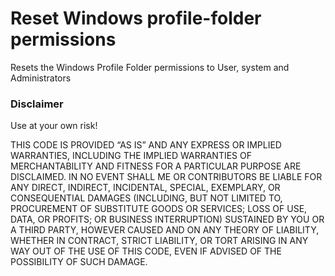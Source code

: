 # Reset Windows profile-folder permissions
Resets the Windows Profile Folder permissions to User, system and Administrators


### Disclaimer
Use at your own risk!

THIS CODE IS PROVIDED “AS IS” AND ANY EXPRESS OR IMPLIED WARRANTIES, INCLUDING THE IMPLIED WARRANTIES OF MERCHANTABILITY AND FITNESS FOR A PARTICULAR PURPOSE ARE DISCLAIMED. IN NO EVENT SHALL ME OR CONTRIBUTORS BE LIABLE FOR ANY DIRECT, INDIRECT, INCIDENTAL, SPECIAL, EXEMPLARY, OR CONSEQUENTIAL DAMAGES (INCLUDING, BUT NOT LIMITED TO, PROCUREMENT OF SUBSTITUTE GOODS OR SERVICES; LOSS OF USE, DATA, OR PROFITS; OR BUSINESS INTERRUPTION) SUSTAINED BY YOU OR A THIRD PARTY, HOWEVER CAUSED AND ON ANY THEORY OF LIABILITY, WHETHER IN CONTRACT, STRICT LIABILITY, OR TORT ARISING IN ANY WAY OUT OF THE USE OF THIS CODE, EVEN IF ADVISED OF THE POSSIBILITY OF SUCH DAMAGE.
